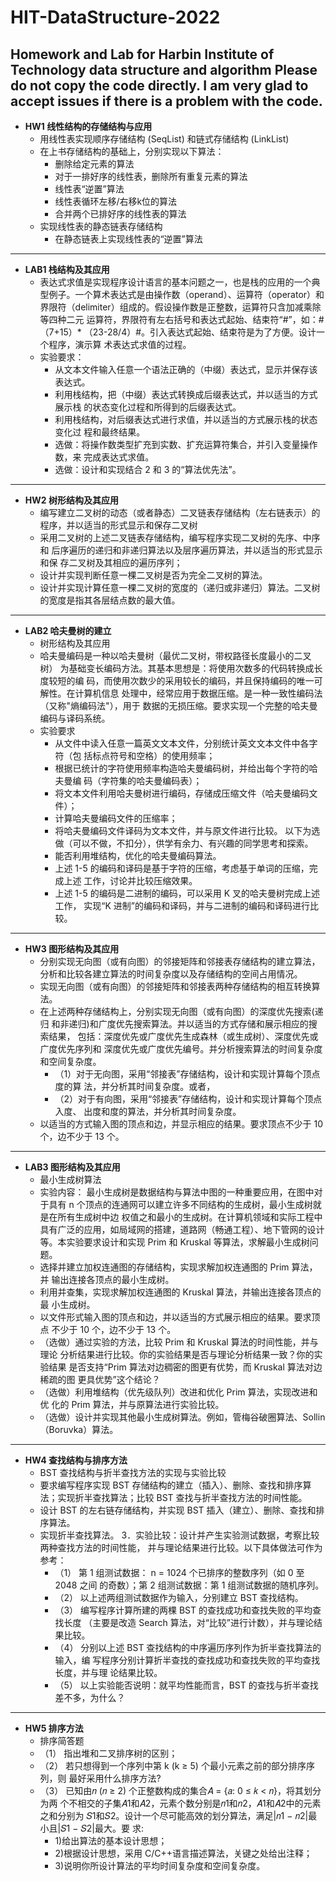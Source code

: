# HIT-DataStructure-2022
Homework and Lab for Harbin Institute of Technology data structure and algorithm
Please do not copy the code directly.
I am very glad to accept issues if there is a problem with the code.
---

- **HW1 线性结构的存储结构与应用**
  - 用线性表实现顺序存储结构 (SeqList) 和链式存储结构 (LinkList)
  - 在上书存储结构的基础上，分别实现以下算法：
    - 删除给定元素的算法
    - 对于一排好序的线性表，删除所有重复元素的算法
    - 线性表“逆置”算法
    - 线性表循环左移/右移k位的算法
    - 合并两个已排好序的线性表的算法
  - 实现线性表的静态链表存储结构
    - 在静态链表上实现线性表的“逆置”算法

---

- **LAB1 栈结构及其应用**
  - 表达式求值是实现程序设计语言的基本问题之一，也是栈的应用的一个典型例子。一个算术表达式是由操作数（operand）、运算符（operator）和界限符（delimiter）组成的。假设操作数是正整数，运算符只含加减乘除等四种二元 运算符，界限符有左右括号和表达式起始、结束符“#”，如：#（7+15）* （23-28/4）#。引入表达式起始、结束符是为了方便。设计一个程序，演示算 术表达式求值的过程。
  - 实验要求： 
    - 从文本文件输入任意一个语法正确的（中缀）表达式，显示并保存该表达式。 
    - 利用栈结构，把（中缀）表达式转换成后缀表达式，并以适当的方式展示栈 的状态变化过程和所得到的后缀表达式。 
    - 利用栈结构，对后缀表达式进行求值，并以适当的方式展示栈的状态变化过 程和最终结果。 
    - 选做：将操作数类型扩充到实数、扩充运算符集合，并引入变量操作数，来 完成表达式求值。 
    - 选做：设计和实现结合 2 和 3 的“算法优先法”。

---

- **HW2 树形结构及其应用**
  - 编写建立二叉树的动态（或者静态）二叉链表存储结构（左右链表示）的程序，并以适当的形式显示和保存二叉树
  - 采用二叉树的上述二叉链表存储结构，编写程序实现二叉树的先序、中序和 后序遍历的递归和非递归算法以及层序遍历算法，并以适当的形式显示和保 存二叉树及其相应的遍历序列；
  - 设计并实现判断任意一棵二叉树是否为完全二叉树的算法。 
  - 设计并实现计算任意一棵二叉树的宽度的（递归或非递归）算法。二叉树的宽度是指其各层结点数的最大值。

---

- **LAB2 哈夫曼树的建立**
  - 树形结构及其应用
  - 哈夫曼编码是一种以哈夫曼树（最优二叉树，带权路径长度最小的二叉树） 为基础变长编码方法。其基本思想是：将使用次数多的代码转换成长度较短的编 码，而使用次数少的采用较长的编码，并且保持编码的唯一可解性。在计算机信息 处理中，经常应用于数据压缩。是一种一致性编码法（又称"熵编码法"），用于
    数据的无损压缩。要求实现一个完整的哈夫曼编码与译码系统。
  - 实验要求
    - 从文件中读入任意一篇英文文本文件，分别统计英文文本文件中各字符（包 括标点符号和空格）的使用频率； 
    - 根据已统计的字符使用频率构造哈夫曼编码树，并给出每个字符的哈夫曼编 码（字符集的哈夫曼编码表）； 
    - 将文本文件利用哈夫曼树进行编码，存储成压缩文件（哈夫曼编码文件）； 
    - 计算哈夫曼编码文件的压缩率； 
    - 将哈夫曼编码文件译码为文本文件，并与原文件进行比较。 以下为选做（可以不做，不扣分），供学有余力、有兴趣的同学思考和探索。 
    - 能否利用堆结构，优化的哈夫曼编码算法。 
    - 上述 1-5 的编码和译码是基于字符的压缩，考虑基于单词的压缩，完成上述 工作，讨论并比较压缩效果。 
    - 上述 1-5 的编码是二进制的编码，可以采用 K 叉的哈夫曼树完成上述工作，
   实现“K 进制”的编码和译码，并与二进制的编码和译码进行比较。

---

- **HW3 图形结构及其应用**
  - 分别实现无向图（或有向图）的邻接矩阵和邻接表存储结构的建立算法，分析和比较各建立算法的时间复杂度以及存储结构的空间占用情况。
  - 实现无向图（或有向图）的邻接矩阵和邻接表两种存储结构的相互转换算法。 
  - 在上述两种存储结构上，分别实现无向图（或有向图）的深度优先搜索(递归 和非递归)和广度优先搜索算法。并以适当的方式存储和展示相应的搜索结果， 包括：深度优先或广度优先生成森林（或生成树）、深度优先或广度优先序列和 深度优先或广度优先编号。并分析搜索算法的时间复杂度和空间复杂度。
    - （1）对于无向图，采用“邻接表”存储结构，设计和实现计算每个顶点度的算 法，并分析其时间复杂度。或者， 
    - （2）对于有向图，采用“邻接表”存储结构，设计和实现计算每个顶点入度、 出度和度的算法，并分析其时间复杂度。 
  - 以适当的方式输入图的顶点和边，并显示相应的结果。要求顶点不少于 10 个，边不少于 13 个。

---

- **LAB3 图形结构及其应用**
  - 最小生成树算法
  - 实验内容： 最小生成树是数据结构与算法中图的一种重要应用，在图中对于具有 n 个顶点的连通网可以建立许多不同结构的生成树，最小生成树就是在所有生成树中边 权值之和最小的生成树。在计算机领域和实际工程中具有广泛的应用，如局域网的搭建，道路网（畅通工程）、地下管网的设计等。本实验要求设计和实现 Prim 和 Kruskal 等算法，求解最小生成树问题。
  - 选择并建立加权连通图的存储结构，实现求解加权连通图的 Prim 算法，并 输出连接各顶点的最小生成树。
  - 利用并查集，实现求解加权连通图的 Kruskal 算法，并输出连接各顶点的最 小生成树。
  - 以文件形式输入图的顶点和边，并以适当的方式展示相应的结果。要求顶点 不少于 10 个，边不少于 13 个。
  - （选做）通过实验的方法，比较 Prim 和 Kruskal 算法的时间性能，并与理论 分析结果进行比较。你的实验结果是否与理论分析结果一致？你的实验结果 是否支持“Prim 算法对边稠密的图更有优势，而 Kruskal 算法对边稀疏的图 更具优势”这个结论？
  - （选做）利用堆结构（优先级队列）改进和优化 Prim 算法，实现改进和优 化的 Prim 算法，并与原算法进行实验比较。
  - （选做）设计并实现其他最小生成树算法。例如，管梅谷破圈算法、Sollin （Boruvka）算法。

---

- **HW4 查找结构与排序方法**
  - BST 查找结构与折半查找方法的实现与实验比较
  - 要求编写程序实现 BST 存储结构的建立（插入）、删除、查找和排序算 法；实现折半查找算法；比较 BST 查找与折半查找方法的时间性能。
  - 设计 BST 的左右链存储结构，并实现 BST 插入（建立）、删除、查找和排序算法。
  - 实现折半查找算法。 3．实验比较：设计并产生实验测试数据，考察比较两种查找方法的时间性能， 并与理论结果进行比较。以下具体做法可作为参考： 
    - （1） 第 1 组测试数据： n = 1024 个已排序的整数序列（如 0 至 2048 之间 的奇数）；第 2 组测试数据：第 1 组测试数据的随机序列。
    - （2） 以上述两组测试数据作为输入，分别建立 BST 查找结构。 
    - （3） 编写程序计算所建的两棵 BST 的查找成功和查找失败的平均查找长度 （主要是改造 Search 算法，对“比较”进行计数），并与理论结果比较。
    - （4） 分别以上述 BST 查找结构的中序遍历序列作为折半查找算法的输入，编 写程序分别计算折半查找的查找成功和查找失败的平均查找长度，并与理 论结果比较。
    - （5） 以上实验能否说明：就平均性能而言，BST 的查找与折半查找差不多，为什么？

---

- **HW5 排序方法**
  - 排序简答题 
  - （1） 指出堆和二叉排序树的区别；
  - （2） 若只想得到一个序列中第 k (k ≥ 5) 个最小元素之前的部分排序序列，则 最好采用什么排序方法?
  - （3） 已知由𝑛 (𝑛 ≥ 2) 个正整数构成的集合𝐴 = {𝑎: 0 ≤ 𝑘 < 𝑛}，将其划分为两 个不相交的子集𝐴1和𝐴2，元素个数分别是𝑛1和𝑛2，𝐴1和𝐴2中的元素之和分别为 𝑆1和𝑆2。设计一个尽可能高效的划分算法，满足|𝑛1 − 𝑛2|最小且|𝑆1 − 𝑆2|最大。要 求:
    - 1)给出算法的基本设计思想； 
    - 2)根据设计思想，采用 C/C++语言描述算法，关键之处给出注释；
    - 3)说明你所设计算法的平均时间复杂度和空间复杂度。

